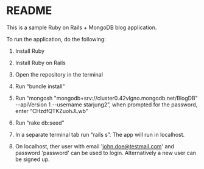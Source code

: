 # README

This is a sample Ruby on Rails + MongoDB blog application.

To run the application, do the following:

1. Install Ruby

2. Install Ruby on Rails

3. Open the repository in the terminal

4. Run “bundle install”

5. Run “mongosh "mongodb+srv://cluster0.42vlgno.mongodb.net/BlogDB" --apiVersion 1 --username starjung2”, when prompted for the password, enter “CHzdfQTKZuohJLwb”

6. Run “rake db:seed”

7. In a separate terminal tab run “rails s”. The app will run in localhost.

8. On localhost, ther user with email 'john.doe@testmail.com' and password 'password' can be used to login. Alternatively a new user can be signed up.
